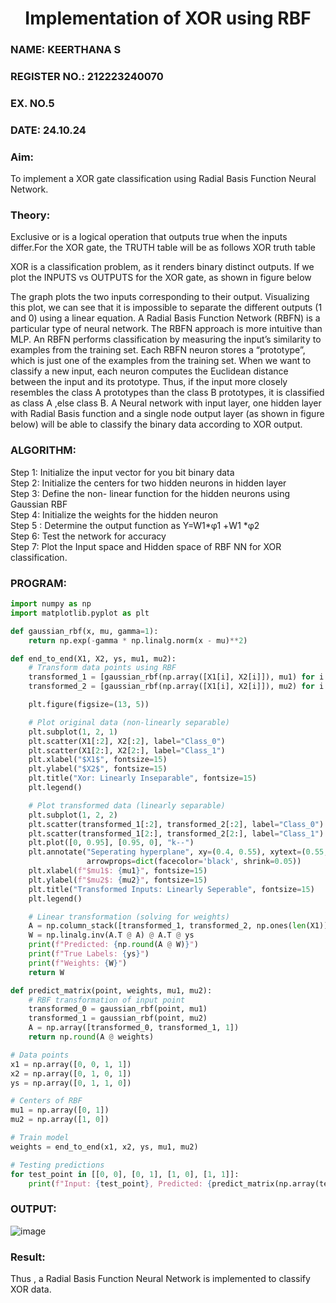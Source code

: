 <H1 ALIGN =CENTER>Implementation of XOR  using RBF</H1>
<H3>NAME: KEERTHANA S</H3>
<H3>REGISTER NO.: 212223240070</H3>
<H3>EX. NO.5</H3>
<H3>DATE: 24.10.24</H3>
<H3>Aim:</H3>
To implement a XOR gate classification using Radial Basis Function  Neural Network.

<H3>Theory:</H3>
<P>Exclusive or is a logical operation that outputs true when the inputs differ.For the XOR gate, the TRUTH table will be as follows XOR truth table </P>

<P>XOR is a classification problem, as it renders binary distinct outputs. If we plot the INPUTS vs OUTPUTS for the XOR gate, as shown in figure below </P>

<P>The graph plots the two inputs corresponding to their output. Visualizing this plot, we can see that it is impossible to separate the different outputs (1 and 0) using a linear equation.
A Radial Basis Function Network (RBFN) is a particular type of neural network. The RBFN approach is more intuitive than MLP. An RBFN performs classification by measuring the input’s similarity to examples from the training set. Each RBFN neuron stores a “prototype”, which is just one of the examples from the training set. When we want to classify a new input, each neuron computes the Euclidean distance between the input and its prototype. Thus, if the input more closely resembles the class A prototypes than the class B prototypes, it is classified as class A ,else class B.
A Neural network with input layer, one hidden layer with Radial Basis function and a single node output layer (as shown in figure below) will be able to classify the binary data according to XOR output.
</P>

<H3>ALGORITHM:</H3>
Step 1: Initialize the input  vector for you bit binary data<Br>
Step 2: Initialize the centers for two hidden neurons in hidden layer<Br>
Step 3: Define the non- linear function for the hidden neurons using Gaussian RBF<br>
Step 4: Initialize the weights for the hidden neuron <br>
Step 5 : Determine the output  function as 
                 Y=W1*φ1 +W1 *φ2 <br>
Step 6: Test the network for accuracy<br>
Step 7: Plot the Input space and Hidden space of RBF NN for XOR classification.

<H3>PROGRAM:</H3>

```py
import numpy as np
import matplotlib.pyplot as plt

def gaussian_rbf(x, mu, gamma=1):
    return np.exp(-gamma * np.linalg.norm(x - mu)**2)

def end_to_end(X1, X2, ys, mu1, mu2):
    # Transform data points using RBF
    transformed_1 = [gaussian_rbf(np.array([X1[i], X2[i]]), mu1) for i in range(len(X1))]
    transformed_2 = [gaussian_rbf(np.array([X1[i], X2[i]]), mu2) for i in range(len(X1))]

    plt.figure(figsize=(13, 5))

    # Plot original data (non-linearly separable)
    plt.subplot(1, 2, 1)
    plt.scatter(X1[:2], X2[:2], label="Class_0")
    plt.scatter(X1[2:], X2[2:], label="Class_1")
    plt.xlabel("$X1$", fontsize=15)
    plt.ylabel("$X2$", fontsize=15)
    plt.title("Xor: Linearly Inseparable", fontsize=15)
    plt.legend()

    # Plot transformed data (linearly separable)
    plt.subplot(1, 2, 2)
    plt.scatter(transformed_1[:2], transformed_2[:2], label="Class_0")
    plt.scatter(transformed_1[2:], transformed_2[2:], label="Class_1")
    plt.plot([0, 0.95], [0.95, 0], "k--")
    plt.annotate("Seperating hyperplane", xy=(0.4, 0.55), xytext=(0.55, 0.66),
                 arrowprops=dict(facecolor='black', shrink=0.05))
    plt.xlabel(f"$mu1$: {mu1}", fontsize=15)
    plt.ylabel(f"$mu2$: {mu2}", fontsize=15)
    plt.title("Transformed Inputs: Linearly Seperable", fontsize=15)
    plt.legend()

    # Linear transformation (solving for weights)
    A = np.column_stack([transformed_1, transformed_2, np.ones(len(X1))])
    W = np.linalg.inv(A.T @ A) @ A.T @ ys
    print(f"Predicted: {np.round(A @ W)}")
    print(f"True Labels: {ys}")
    print(f"Weights: {W}")
    return W

def predict_matrix(point, weights, mu1, mu2):
    # RBF transformation of input point
    transformed_0 = gaussian_rbf(point, mu1)
    transformed_1 = gaussian_rbf(point, mu2)
    A = np.array([transformed_0, transformed_1, 1])
    return np.round(A @ weights)

# Data points
x1 = np.array([0, 0, 1, 1])
x2 = np.array([0, 1, 0, 1])
ys = np.array([0, 1, 1, 0])

# Centers of RBF
mu1 = np.array([0, 1])
mu2 = np.array([1, 0])

# Train model
weights = end_to_end(x1, x2, ys, mu1, mu2)

# Testing predictions
for test_point in [[0, 0], [0, 1], [1, 0], [1, 1]]:
    print(f"Input: {test_point}, Predicted: {predict_matrix(np.array(test_point), weights, mu1, mu2)}")

```

<H3>OUTPUT:</H3>

![image](https://github.com/user-attachments/assets/d8524aab-a191-4f0a-b67d-8b9be88e01a8)

<H3>Result:</H3>
Thus , a Radial Basis Function Neural Network is implemented to classify XOR data.
